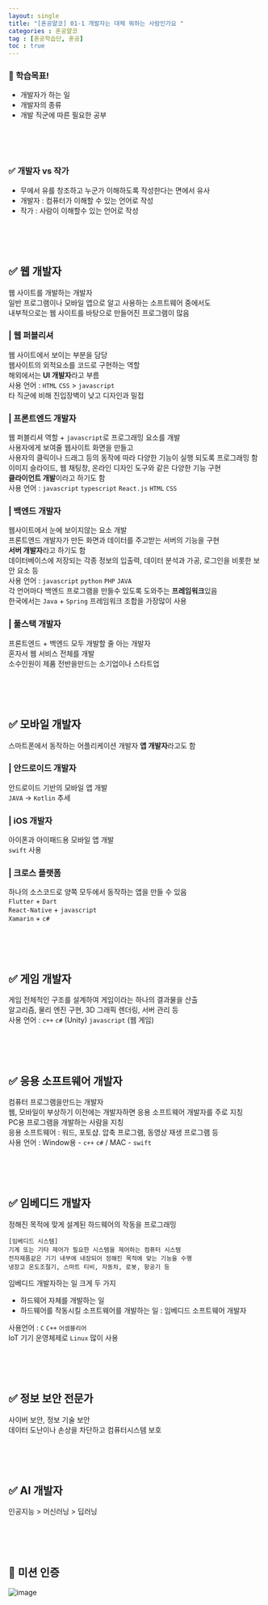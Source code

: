 ```yaml
---
layout: single
title: "[혼공얄코] 01-1 개발자는 대체 뭐하는 사람인가요 "
categories : 혼공얄코
tag : [혼공학습단, 혼공]
toc : true
---
```


### :pushpin: 학습목표!
- 개발자가 하는 일
- 개발자의 종류
- 개발 직군에 따른 필요한 공부

<br><br><br>

### :white_check_mark: 개발자 vs 작가
- 무에서 유를 창조하고 누군가 이해하도록 작성한다는 면에서 유사
- 개발자 : 컴퓨터가 이해할 수 있는 언어로 작성
- 작가 : 사람이 이해할수 있는 언어로 작성


<br><br><br>

## :white_check_mark: 웹 개발자
웹 사이트를 개발하는 개발자         
일반 프로그램이나 모바일 앱으로 알고 사용하는 소프트웨어 중에서도       
내부적으로는 웹 사이트를 바탕으로 만들어진 프로그램이 많음

### | 웹 퍼블리셔
웹 사이트에서 보이는 부분을 담당     
웹사이트의 외적요소를 코드로 구현하는 역할       
해외에서는 **UI 개발자**라고 부름     
사용 언어 : ```HTML``` ```CSS``` > ```javascript```          
타 직군에 비해 진입장벽이 낮고 디자인과 밀접       

### | 프론트엔드 개발자
웹 퍼블리셔 역할 + ```javascript```로 프로그래밍 요소를 개발         
사용자에게 보여줄 웹사이트 화면을 만들고     
사용자의 클릭이나 드래그 등의 동작에 따라 다양한 기능이 실행 되도록 프로그래밍 함           
이미지 슬라이드, 웹 채팅창, 온라인 디자인 도구와 같은 다양한 기능 구현           
**클라이언트 개발**이라고 하기도 함        
사용 언어 : ```javascript``` ```typescript``` ```React.js``` ```HTML``` ```CSS```            

### | 백엔드 개발자
웹사이트에서 눈에 보이지않는 요소 개발         
프론트엔드 개발자가 만든 화면과 데이터를 주고받는 서버의 기능을 구현         
**서버 개발자**라고  하기도 함       
데이터베이스에 저장되는 각종 정보의 입출력, 데이터 분석과 가공, 로그인을 비롯한 보안 요소 등         
사용 언어 : ```javascript``` ```python``` ```PHP``` ```JAVA```          
각 언어마다 백엔드 프로그램을 만들수 있도록 도와주는 **프레임워크**있음           
한국에서는 ```Java``` + ```Spring``` 프레임워크 조합을 가장많이 사용       

### | 풀스택 개발자
프론트엔드 + 백엔드 모두 개발할 줄 아는 개발자      
혼자서 웹 서비스 전체를 개발       
소수인원이 제품 전반을만드는 소기업이나 스타트업             


<br><br><br>

## :white_check_mark: 모바일 개발자
스마트폰에서 동작하는 어플리케이션 개발자
**앱 개발자**라고도 함

### | 안드로이드 개발자
안드로이드 기반의 모바일 앱 개발      
```JAVA``` -> ```Kotlin``` 추세

### | iOS 개발자
아이폰과 아이패드용 모바일 앱 개발      
```swift``` 사용

### | 크로스 플랫폼
하나의 소스코드로 양쪽 모두에서 동작하는 앱을 만들 수 있음       
```Flutter``` + ```Dart```   
```React-Native``` + ```javascript```     
```Xamarin``` + ```c#```           

<br><br><br>

## :white_check_mark: 게임 개발자
게임 전체적인 구조를 설계하여 게임이라는 하나의 결과물을 산출       
알고리즘, 물리 엔진 구현, 3D 그래픽 렌더링, 서버 관리 등      
사용 언어 : ```c++``` ```c#``` (Unity) ```javascript``` (웹 게임)           

<br><br><br>


## :white_check_mark: 응용 소프트웨어 개발자
컴퓨터 프로그램을만드는 개발자      
웹, 모바일이 부상하기 이전에는 개발자하면 응용 소프트웨어 개발자를 주로 지칭      
PC용 프로그램을 개발하는 사람을 지칭    
응용 소프트웨어 : 워드, 포토샵. 압축 프로그램, 동영상 재생 프로그램 등     
사용 언어 : Window용 - ```c++``` ```c#``` / MAC - ```swift```              

<br><br><br>

## :white_check_mark: 임베디드 개발자
정해진 목적에 맞게 설계된 하드웨어의 작동을 프로그래밍      
```
[임베디드 시스템] 
기계 또는 기타 제어가 필요한 시스템을 제어하는 컴퓨터 시스템             
전자제품같은 기기 내부에 내장되어 정해진 목적에 맞는 기능을 수행  
냉장고 온도조절기, 스마트 티비, 자동차, 로봇, 항공기 등    
```

임베디드 개발자하는 일 크게 두 가지 
- 하드웨어 자체를 개발하는 일
- 하드웨어를 작동시킬 소프트웨어를 개발하는 일 : 임베디드 소프트웨어 개발자

사용언어 : ```C``` ```C++``` ```어셈블리어```        
IoT 기기 운영체제로 ```Linux``` 많이 사용           

<br><br><br>

## :white_check_mark: 정보 보안 전문가
사이버 보안, 정보 기술 보안     
데이터 도난이나 손상을 차단하고 컴퓨터시스템 보호       

<br><br><br>

## :white_check_mark: AI 개발자
인공지능 > 머신러닝 > 딥러닝

<br><br><br>


## :100: 미션 인증 

![image](https://user-images.githubusercontent.com/75241542/178137851-c73d82e2-e5d0-4aba-85dd-e09f311f299f.png)
